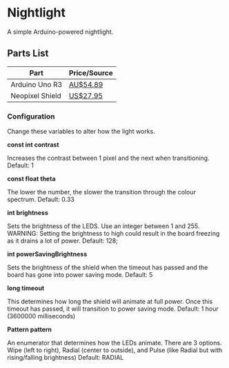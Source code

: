 # Nightlight

A simple Arduino-powered nightlight.

## Parts List
Part | Price/Source
-----|-------------
Arduino Uno R3 | [AU$54.89](https://www.littlebirdelectronics.com.au/arduino-uno-r3) |
Neopixel Shield | [US$27.95](https://www.adafruit.com/product/1430) |

### Configuration

Change these variables to alter how the light works.

**const int contrast**

Increases the contrast between 1 pixel and the next when transitioning.
Default: 1

**const float theta**

The lower the number, the slower the transition through the colour spectrum.
Default: 0.33

**int brightness**

Sets the brightness of the LEDS. Use an integer between 1 and 255. WARNING: Setting the brightness to high could result in the board freezing as it drains a lot of power.
Default: 128;

**int powerSavingBrightness**

Sets the brightness of the shield when the timeout has passed and the board has gone into power saving mode.
Default: 5

**long timeout**

This determines how long the shield will animate at full power. Once this timeout has passed, it will transition to power saving mode.
Default: 1 hour (3600000 milliseconds)

**Pattern pattern**

An enumerator that determines how the LEDs animate. There are 3 options. Wipe (left to right), Radial (center to outside), and Pulse (like Radial but with rising/falling brightness)
Default: RADIAL
